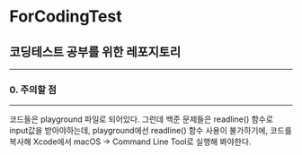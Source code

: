 # ForCodingTest
## 코딩테스트 공부를 위한 레포지토리
------------------------------
### 0. 주의할 점
------------------------------
코드들은 playground 파일로 되어있다.
그런데 백준 문제들은 readline() 함수로 input값을 받아야하는데, playground에선 readline() 함수 사용이 불가하기에,
코드를 복사해 Xcode에서 macOS -> Command Line Tool로 실행해 봐야한다.
